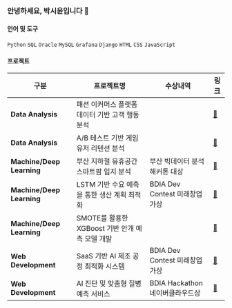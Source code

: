 ### 안녕하세요, 박시윤입니다 👋

#### 언어 및 도구
`Python` `SQL` `Oracle` `MySQL` `Grafana` `Django` `HTML` `CSS` `JavaScript`

#### 프로젝트

| 구분 | 프로젝트명 | 수상내역 | 링크 |
|----------|--------------------------------|------------|------------|
| **Data Analysis** | 패션 이커머스 플랫폼 데이터 기반 고객 행동 분석 |  | [🔗](https://github.com/sparky1543/e-commerce) |
| **Data Analysis** | A/B 테스트 기반 게임 유저 리텐션 분석 |  | [🔗](https://github.com/sparky1543/cookiecats-abtest) |
| **Machine/Deep Learning** | 부산 지하철 유휴공간 스마트팜 입지 분석 | 부산 빅데이터 분석 해커톤 대상 | [🔗](https://github.com/sparky1543/metro-farm) |
| **Machine/Deep Learning** | LSTM 기반 수요 예측을 통한 생산 계획 최적화 | BDIA Dev Contest 미래창업가상 | [🔗](https://github.com/sparky1543/prod-planning) |
| **Machine/Deep Learning** | SMOTE를 활용한 XGBoost 기반 안개 예측 모델 개발 |  | [🔗](https://github.com/sparky1543/weather-fog) |
| **Web Development** | SaaS 기반 AI 제조 공정 최적화 시스템 | BDIA Dev Contest 미래창업가상 | [🔗](https://github.com/sparky1543/isix-project) |
| **Web Development** | AI 진단 및 맞춤형 질병 예측 서비스 | BDIA Hackathon 네이버클라우드상 | [🔗](https://github.com/sparky1543/smart-doctor) |
